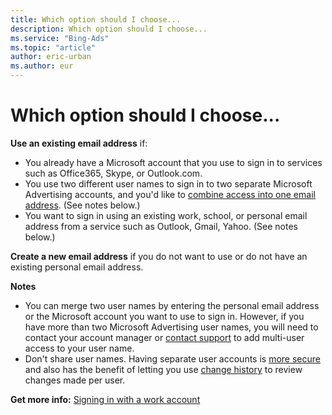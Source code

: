 ```yaml
---
title: Which option should I choose...
description: Which option should I choose...
ms.service: "Bing-Ads"
ms.topic: "article"
author: eric-urban
ms.author: eur
---
```


# Which option should I choose...

**Use an existing email address**  if:
- You already have a Microsoft account that you use to sign in to services such as Office365, Skype, or Outlook.com.
- You use two different user names to sign in to two separate Microsoft Advertising accounts, and you'd like to [combine access into one email address](../hlp_BA_CONC_UserNamePermissions.md). (See notes below.)
- You want to sign in using an existing work, school, or personal email address from a service such as Outlook, Gmail, Yahoo. (See notes below.)

**Create a new email address**  if you do not want to use or do not have an existing personal email address.

**Notes**
- You can merge two user names by entering the personal email address or the Microsoft account you want to use to sign in. However, if you have more than two Microsoft Advertising user names, you will need to contact your account manager or [contact support](https://go.microsoft.com/fwlink?LinkId=398371) to add multi-user access to your user name.
- Don't share user names. Having separate user accounts is [more secure](https://go.microsoft.com/fwlink?LinkId=528347) and also has the benefit of letting you use [change history](https://go.microsoft.com/fwlink?LinkId=529956) to review changes made per user.

**Get more info:**     [Signing in with a work account](../hlp_BA_CONC_AAD.md)



